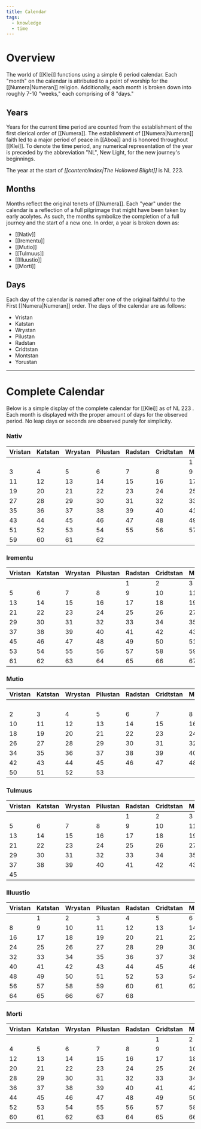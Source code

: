 ```yaml
---
title: Calendar
tags:
  - knowledge
  - time
---
```

# Overview
The world of [[Klei]] functions using a simple 6 period calendar. Each "month" on the calendar is attributed to a point of worship for the [[Numera|Numeran]] religion. Additionally, each month is broken down into roughly 7-10 "weeks," each comprising of 8 "days."

## Years
Years for the current time period are counted from the establishment of the first clerical order of [[Numera]]. The establishment of [[Numera|Numeran]] faith led to a major period of peace in [[Aboa]] and is honored throughout [[Klei]]. To denote the time period, any numerical representation of the year is preceded by the abbreviation "NL", New Light, for the new journey's beginnings.

The year at the start of _[[content/index|The Hollowed Blight]]_ is NL 223.

## Months
Months reflect the original tenets of [[Numera]]. Each "year" under the calendar is a reflection of a full pilgrimage that might have been taken by early acolytes. As such, the months symbolize the completion of a full journey and the start of a new one. In order, a year is broken down as:

* [[Nativ]]
* [[Irementu]]
* [[Mutio]]
* [[Tulmuus]]
* [[Illuustio]]
* [[Morti]]

## Days
Each day of the calendar is named after one of the original faithful to the First [[Numera|Numeran]] order. The days of the calendar are as follows:
* Vristan
* Katstan
* Wrystan
* Pilustan
* Radstan
* Cridtstan
* Montstan
* Yorustan

---
# Complete Calendar
Below is a simple display of the complete calendar for [[Klei]] as of NL 223 . Each month is displayed with the proper amount of days for the observed period. No leap days or seconds are observed purely for simplicity.

### Nativ
| Vristan | Katstan | Wrystan | Pilustan | Radstan | Cridtstan | Montstan | Yorustan |
| ------- | ------- | ------- | -------- | ------- | --------- | -------- | -------- |
|         |         |         |          |         |           | 1        | 2        |
| 3       | 4       | 5       | 6        | 7       | 8         | 9        | 10       |
| 11      | 12      | 13      | 14       | 15      | 16        | 17       | 18       |
| 19      | 20      | 21      | 22       | 23      | 24        | 25       | 26       |
| 27      | 28      | 29      | 30       | 31      | 32        | 33       | 34       |
| 35      | 36      | 37      | 38       | 39      | 40        | 41       | 42       |
| 43      | 44      | 45      | 46       | 47      | 48        | 49       | 50       |
| 51      | 52      | 53      | 54       | 55      | 56        | 57       | 58       |
| 59      | 60      | 61      | 62       |         |           |          |          |



### Irementu

| Vristan | Katstan | Wrystan | Pilustan | Radstan | Cridtstan | Montstan | Yorustan |
| ------- | ------- | ------- | -------- | ------- | --------- | -------- | -------- |
|         |         |         |          | 1       | 2         | 3        | 4        |
| 5       | 6       | 7       | 8        | 9       | 10        | 11       | 12       |
| 13      | 14      | 15      | 16       | 17      | 18        | 19       | 20       |
| 21      | 22      | 23      | 24       | 25      | 26        | 27       | 28       |
| 29      | 30      | 31      | 32       | 33      | 34        | 35       | 36       |
| 37      | 38      | 39      | 40       | 41      | 42        | 43       | 44       |
| 45      | 46      | 47      | 48       | 49      | 50        | 51       | 52       |
| 53      | 54      | 55      | 56       | 57      | 58        | 59       | 60       |
| 61      | 62      | 63      | 64       | 65      | 66        | 67       |          |


### Mutio

| Vristan | Katstan | Wrystan | Pilustan | Radstan | Cridtstan | Montstan | Yorustan |
| ------- | ------- | ------- | -------- | ------- | --------- | -------- | -------- |
|         |         |         |          |         |           |          | 1        |
| 2       | 3       | 4       | 5        | 6       | 7         | 8        | 9        |
| 10      | 11      | 12      | 13       | 14      | 15        | 16       | 17       |
| 18      | 19      | 20      | 21       | 22      | 23        | 24       | 25       |
| 26      | 27      | 28      | 29       | 30      | 31        | 32       | 33       |
| 34      | 35      | 36      | 37       | 38      | 39        | 40       | 41       |
| 42      | 43      | 44      | 45       | 46      | 47        | 48       | 49       |
| 50      | 51      | 52      | 53       |         |           |          |          |



### Tulmuus

| Vristan | Katstan | Wrystan | Pilustan | Radstan | Cridtstan | Montstan | Yorustan |
| ------- | ------- | ------- | -------- | ------- | --------- | -------- | -------- |
|         |         |         |          | 1       | 2         | 3        | 4        |
| 5       | 6       | 7       | 8        | 9       | 10        | 11       | 12       |
| 13      | 14      | 15      | 16       | 17      | 18        | 19       | 20       |
| 21      | 22      | 23      | 24       | 25      | 26        | 27       | 28       |
| 29      | 30      | 31      | 32       | 33      | 34        | 35       | 36       |
| 37      | 38      | 39      | 40       | 41      | 42        | 43       | 44       |
| 45      |         |         |          |         |           |          |          ||


### Illuustio

| Vristan | Katstan | Wrystan | Pilustan | Radstan | Cridtstan | Montstan | Yorustan |
| ------- | ------- | ------- | -------- | ------- | --------- | -------- | -------- |
|         | 1       | 2       | 3        | 4       | 5         | 6        | 7        |
| 8       | 9       | 10      | 11       | 12      | 13        | 14       | 15       |
| 16      | 17      | 18      | 19       | 20      | 21        | 22       | 23       |
| 24      | 25      | 26      | 27       | 28      | 29        | 30       | 31       |
| 32      | 33      | 34      | 35       | 36      | 37        | 38       | 39       |
| 40      | 41      | 42      | 43       | 44      | 45        | 46       | 47       |
| 48      | 49      | 50      | 51       | 52      | 53        | 54       | 55       |
| 56      | 57      | 58      | 59       | 60      | 61        | 62       | 63       |
| 64      | 65      | 66      | 67       | 68      |           |          |          |


### Morti

| Vristan | Katstan | Wrystan | Pilustan | Radstan | Cridtstan | Montstan | Yorustan |
| ------- | ------- | ------- | -------- | ------- | --------- | -------- | -------- |
|         |         |         |          |         | 1         | 2        | 3        |
| 4       | 5       | 6       | 7        | 8       | 9         | 10       | 11       |
| 12      | 13      | 14      | 15       | 16      | 17        | 18       | 19       |
| 20      | 21      | 22      | 23       | 24      | 25        | 26       | 27       |
| 28      | 29      | 30      | 31       | 32      | 33        | 34       | 35       |
| 36      | 37      | 38      | 39       | 40      | 41        | 42       | 43       |
| 44      | 45      | 46      | 47       | 48      | 49        | 50       | 51       |
| 52      | 53      | 54      | 55       | 56      | 57        | 58       | 59       |
| 60      | 61      | 62      | 63       | 64      | 65        | 66       | 67       |

